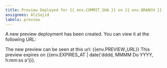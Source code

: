 ```yaml
---
title: Preview Deployed for {{ env.COMMIT_SHA }} on {{ env.BRANCH }}
assignees: AliSajid
labels: preview
---
```


A new preview deployment has been created. You can view it at the following URL:

The new preview can be seen at this url: {{env.PREVIEW_URL}}
This preview expires on {{env.EXPIRES_AT | date('dddd, MMMM Do YYYY, h:mm:ss a')}}.
